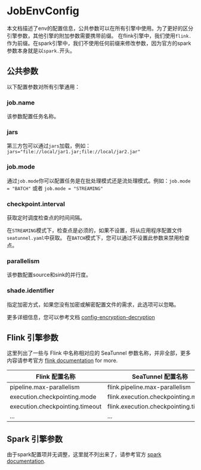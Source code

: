 # JobEnvConfig

本文档描述了env的配置信息，公共参数可以在所有引擎中使用。为了更好的区分引擎参数，其他引擎的附加参数需要携带前缀。
在flink引擎中，我们使用`flink.`作为前缀。在spark引擎中，我们不使用任何前缀来修改参数，因为官方的spark参数本身就是以`spark.`开头。

## 公共参数

以下配置参数对所有引擎通用：

### job.name

该参数配置任务名称。

### jars

第三方包可以通过`jars`加载，例如：`jars="file://local/jar1.jar;file://local/jar2.jar"`

### job.mode

通过`job.mode`你可以配置任务是在批处理模式还是流处理模式。例如：`job.mode = "BATCH"` 或者 `job.mode = "STREAMING"`

### checkpoint.interval

获取定时调度检查点的时间间隔。

在`STREAMING`模式下，检查点是必须的，如果不设置，将从应用程序配置文件`seatunnel.yaml`中获取。 在`BATCH`模式下，您可以通过不设置此参数来禁用检查点。

### parallelism

该参数配置source和sink的并行度。

### shade.identifier

指定加密方式，如果您没有加密或解密配置文件的需求，此选项可以忽略。

更多详细信息，您可以参考文档 [config-encryption-decryption](../connector-v2/Config-Encryption-Decryption.md)

## Flink 引擎参数

这里列出了一些与 Flink 中名称相对应的 SeaTunnel 参数名称，并非全部，更多内容请参考官方 [flink documentation](https://flink.apache.org/) for more.

| Flink 配置名称                  | SeaTunnel 配置名称                    |
|---------------------------------|---------------------------------------|
| pipeline.max-parallelism        | flink.pipeline.max-parallelism        |
| execution.checkpointing.mode    | flink.execution.checkpointing.mode    |
| execution.checkpointing.timeout | flink.execution.checkpointing.timeout |
| ...                             | ...                                   |

## Spark 引擎参数

由于spark配置项并无调整，这里就不列出来了，请参考官方 [spark documentation](https://spark.apache.org/).

